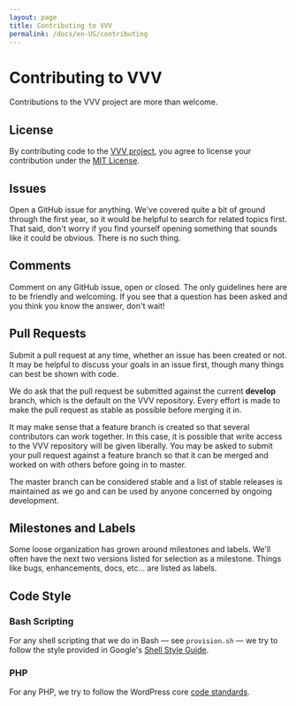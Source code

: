 ```yaml
---
layout: page
title: Contributing to VVV
permalink: /docs/en-US/contributing
---
```


# Contributing to VVV

Contributions to the VVV project are more than welcome.

## License

By contributing code to the [VVV project](https://github.com/varying-vagrant-vagrants/vvv/), you agree to license your contribution under the [MIT License](LICENSE).

## Issues

Open a GitHub issue for anything. We've covered quite a bit of ground through the first year, so it would be helpful to search for related topics first. That said, don't worry if you find yourself opening something that sounds like it could be obvious. There is no such thing.

## Comments

Comment on any GitHub issue, open or closed. The only guidelines here are to be friendly and welcoming. If you see that a question has been asked and you think you know the answer, don't wait!

## Pull Requests

Submit a pull request at any time, whether an issue has been created or not. It may be helpful to discuss your goals in an issue first, though many things can best be shown with code.

We do ask that the pull request be submitted against the current **develop** branch, which is the default on the VVV repository. Every effort is made to make the pull request as stable as possible before merging it in.

It may make sense that a feature branch is created so that several contributors can work together. In this case, it is possible that write access to the VVV repository will be given liberally. You may be asked to submit your pull request against a feature branch so that it can be merged and worked on with others before going in to master.

The master branch can be considered stable and a list of stable releases is maintained as we go and can be used by anyone concerned by ongoing development.

## Milestones and Labels

Some loose organization has grown around milestones and labels. We'll often have the next two versions listed for selection as a milestone. Things like bugs, enhancements, docs, etc... are listed as labels.

## Code Style

### Bash Scripting

For any shell scripting that we do in Bash — see `provision.sh` — we try to follow the style provided in Google's [Shell Style Guide](https://google.github.io/styleguide/shell.xml).

### PHP

For any PHP, we try to follow the WordPress core [code standards](https://make.wordpress.org/core/handbook/coding-standards/).
